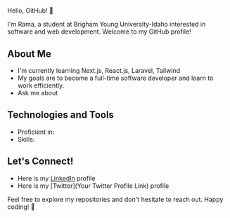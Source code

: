 # <Rama Bhagi>

Hello, GitHub! 👋

I'm Rama, a student at Brigham Young University-Idaho interested in software and web development. Welcome to my GitHub profile!

## About Me

- I'm currently learning Next.js, React.js, Laravel, Tailwind
- My goals are to become a full-time software developer and learn to work efficiently.
- Ask me about 

## Technologies and Tools

- Proficient in: <List of Programming Languages or Technologies>
- Skills: <Any Other Skills or Tools You Want to Highlight>

## Let's Connect!

- Here is my [LinkedIn](www.linkedin.com/in/rama-bhagi) profile
- Here is my [Twitter](Your Twitter Profile Link) profile

Feel free to explore my repositories and don't hesitate to reach out. Happy coding! 🚀

<!--
**ramakrishnadas/ramakrishnadas** is a ✨ _special_ ✨ repository because its `README.md` (this file) appears on your GitHub profile.

Here are some ideas to get you started:

- 🔭 I’m currently working on ...
- 🌱 I’m currently learning ...
- 👯 I’m looking to collaborate on ...
- 🤔 I’m looking for help with ...
- 💬 Ask me about ...
- 📫 How to reach me: ...
- 😄 Pronouns: ...
- ⚡ Fun fact: ...
-->

